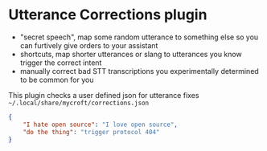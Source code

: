 # Utterance Corrections plugin

- "secret speech", map some random utterance to something else so you can furtively give orders to your assistant
- shortcuts, map shorter utterances or slang to utterances you know trigger the correct intent
- manually correct bad STT transcriptions you experimentally determined to be common for you

This plugin checks a user defined json for utterance fixes `~/.local/share/mycroft/corrections.json`


```json
{
    "I hate open source": "I love open source",
    "do the thing": "trigger protocol 404"
}
```